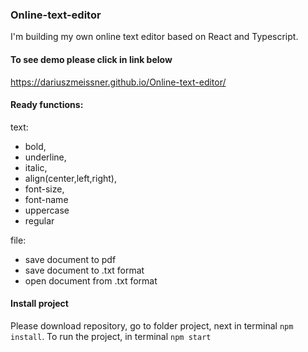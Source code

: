 ### Online-text-editor

I'm building my own online text editor based on React and Typescript.

#### To see demo please click in link below

https://dariuszmeissner.github.io/Online-text-editor/

#### Ready functions:

text:

- bold,
- underline,
- italic,
- align(center,left,right),
- font-size,
- font-name
- uppercase
- regular

file:

- save document to pdf
- save document to .txt format
- open document from .txt format

#### Install project

Please download repository, go to folder project, next in terminal `npm install`.
To run the project, in terminal `npm start`
